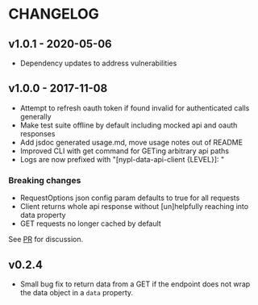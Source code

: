 # CHANGELOG

## v1.0.1 - 2020-05-06
 - Dependency updates to address vulnerabilities

## v1.0.0 - 2017-11-08

 - Attempt to refresh oauth token if found invalid for authenticated
     calls generally
 - Make test suite offline by default including mocked api and oauth responses
 - Add jsdoc generated usage.md, move usage notes out of README
 - Improved CLI with get command for GETing arbitrary api paths
 - Logs are now prefixed with "[nypl-data-api-client {LEVEL}]: "

### Breaking changes

 - RequestOptions json config param defaults to true for all requests
 - Client returns whole api response without [un]helpfully reaching into data property
 - GET requests no longer cached by default

See [PR](https://github.com/NYPL-discovery/node-nypl-data-api-client/pull/5) for discussion.

## v0.2.4
- Small bug fix to return data from a GET if the endpoint does not wrap the data object in a `data` property.
